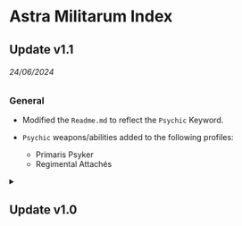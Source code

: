 # Astra Militarum Index

## Update v1.1
###### 24/06/2024
### General
* Modified the `Readme.md` to reflect the `Psychic` Keyword.

* `Psychic` weapons/abilities added to the following profiles:
  * Primaris Psyker
  * Regimental Attachés


<details>
<summary><h2>Update v1.0</h2></summary>

###### 10/11/2023
### General
Added Index, all information can be found in the `Readme.md`.

</details>
